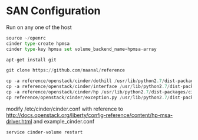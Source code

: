 
# SAN Configuration

Run on any one of the host

```python
source ~/openrc
cinder type-create hpmsa
cinder type-key hpmsa set volume_backend_name=hpmsa-array
```


```python
apt-get install git
```


```python
git clone https://github.com/naanal/reference
```


```python
cp -a reference/openstack/cinder/dothill /usr/lib/python2.7/dist-packages/cinder/volume/drivers/
cp -a reference/openstack/cinder/interface /usr/lib/python2.7/dist-packages/cinder/
cp -a reference/openstack/cinder/hp /usr/lib/python2.7/dist-packages/cinder/volume/drivers/san/
cp reference/openstack/cinder/exception.py /usr/lib/python2.7/dist-packages/cinder/
```



modify /etc/cinder/cinder.conf with reference to http://docs.openstack.org/liberty/config-reference/content/hp-msa-driver.html and example_cinder.conf


```python
service cinder-volume restart
```

